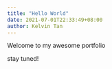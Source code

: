 ```yaml
---
title: "Hello World"
date: 2021-07-01T22:33:49+08:00
author: Kelvin Tan
---
```


Welcome to my awesome portfolio

stay tuned!